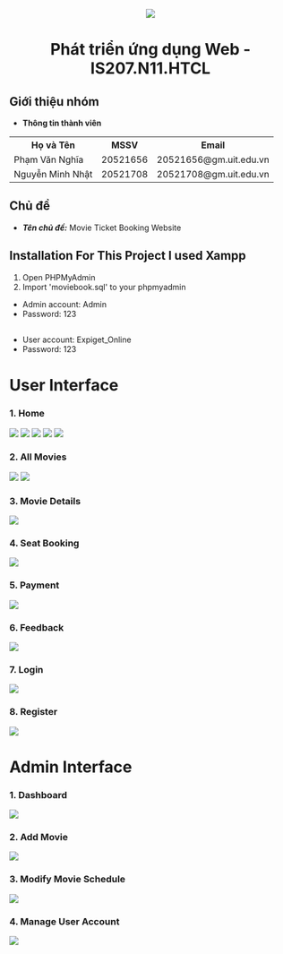 <p align="center">
   <a href="https://www.uit.edu.vn/">
      <img src="https://i.imgur.com/WmMnSRt.png" border="none">
   </a>
</p>
<h1 align="center">
    Phát triển ứng dụng Web - IS207.N11.HTCL
</h1>


<h2>
   Giới thiệu nhóm
</h2>


- **Thông tin thành viên**

<table align="center">
      <tr>
       <th>Họ và Tên</th>
       <th>MSSV</th>
       <th>Email</th>
      </tr>
      <tr>
       <td>Phạm Văn Nghĩa</td>
       <td>20521656</td>
       <td>20521656@gm.uit.edu.vn</td>  
      </tr>
      <tr>
       <td>Nguyễn Minh Nhật</td>
       <td>20521708</td>
       <td>20521708@gm.uit.edu.vn</td>  
      </tr>
</table>

<h2>
  Chủ đề 
</h2>

- ***Tên chủ đề:*** Movie Ticket Booking Website


## Installation For This Project I used Xampp

1) Open PHPMyAdmin
2) Import 'moviebook.sql' to your phpmyadmin
 * Admin account: Admin
 * Password: 123
## 

 * User account: Expiget_Online
 * Password: 123

# User Interface

### 1. Home
<a href="https://www.linkpicture.com/view.php?img=LPic63a9ed3ea7f68740213781"><img src="https://www.linkpicture.com/q/z3991149159031_b9c6d5c3dfaf59056a8ecb63100af7e8.jpg" type="image"></a>
<a href="https://www.linkpicture.com/view.php?img=LPic63a9edd63a90c156523212"><img src="https://www.linkpicture.com/q/z3991149260996_4539002054b2aac990993897b2145075.jpg" type="image"></a>
<a href="https://www.linkpicture.com/view.php?img=LPic63a9ee0546ce41949728383"><img src="https://www.linkpicture.com/q/z3991149375105_c499572b044d6db4236d95fddb7901fc.jpg" type="image"></a>
<a href="https://www.linkpicture.com/view.php?img=LPic63a9ee206ca1a1110470920"><img src="https://www.linkpicture.com/q/z3991149458978_ac9361249c11158137aac5b99ba6e02c.jpg" type="image"></a>
<a href="https://www.linkpicture.com/view.php?img=LPic63a9ee5eed126552127002"><img src="https://www.linkpicture.com/q/z3991150602180_70e2d1a09718738abb53a231dc7f21c0.jpg" type="image"></a>

### 2. All Movies
<a href="https://www.linkpicture.com/view.php?img=LPic63a9ef815b1d61306779528"><img src="https://www.linkpicture.com/q/z3991149580032_7ab6ba84250a5281c84f3df620f1dc9b.jpg" type="image"></a>
<a href="https://www.linkpicture.com/view.php?img=LPic63a9ef0468b16751213107"><img src="https://www.linkpicture.com/q/z3991151216839_da8fa2c552bc9ca0e30ee6b94a299d9a.jpg" type="image"></a>

### 3. Movie Details
<a href="https://www.linkpicture.com/view.php?img=LPic63a9efd0cab6f1549167675"><img src="https://www.linkpicture.com/q/z3991149654801_b4576d73ef22abb7aca691725cb30ef6.jpg" type="image"></a>

### 4. Seat Booking
<a href="https://www.linkpicture.com/view.php?img=LPic63a9f02a4e15a845469260"><img src="https://www.linkpicture.com/q/z3991149697072_525de557bc2f364730bacf6884147172.jpg" type="image"></a>

### 5. Payment
<a href="https://www.linkpicture.com/view.php?img=LPic63a9f0579f0a1513068671"><img src="https://www.linkpicture.com/q/z3991149766313_793b55ee8e037ce232f652c27bc8b93b.jpg" type="image"></a>

### 6. Feedback
<a href="https://www.linkpicture.com/view.php?img=LPic63a9f086e4db9501836081"><img src="https://www.linkpicture.com/q/z3991149850106_3aa15ed5001e82bb444e76ce0e3f0cd7.jpg" type="image"></a>

### 7. Login
<a href="https://www.linkpicture.com/view.php?img=LPic63a9f0a5e33fb1760731902"><img src="https://www.linkpicture.com/q/z3991149911114_00fe3d40513aa8a333721db7778a3de6.jpg" type="image"></a>

### 8. Register
<a href="https://www.linkpicture.com/view.php?img=LPic63a9f0c19ccab1257676704"><img src="https://www.linkpicture.com/q/z3991149969938_a998cbb8618f3a1ec14076c44327bad6.jpg" type="image"></a>

# Admin Interface

### 1. Dashboard
<a href="https://www.linkpicture.com/view.php?img=LPic63a9f4c3a53871049362640"><img src="https://www.linkpicture.com/q/z3991154307784_9abfcd858b33e1b890e3fbe762f0b8d4.jpg" type="image"></a>

### 2. Add Movie
<a href="https://www.linkpicture.com/view.php?img=LPic63a9f4e4e34b4354100595"><img src="https://www.linkpicture.com/q/z3991154349193_ef8de02d1cedfdc80b2413d5f04e0e41.jpg" type="image"></a>

### 3. Modify Movie Schedule
<a href="https://www.linkpicture.com/view.php?img=LPic63a9f51e14c941303993122"><img src="https://www.linkpicture.com/q/z3991154393890_3e67a964bd5c01058b3c5cc0cb566509.jpg" type="image"></a>

### 4. Manage User Account
<a href="https://www.linkpicture.com/view.php?img=LPic63a9f5541982f677935499"><img src="https://www.linkpicture.com/q/z3991154437236_e1846735b6aaf92b04633f151dab6cff.jpg" type="image"></a>

